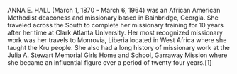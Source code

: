 ANNA E. HALL (March 1, 1870 – March 6, 1964) was an African American Methodist deaconess and missionary based in Bainbridge, Georgia. She traveled across the South to complete her missionary training for 10 years after her time at Clark Atlanta University. Her most recognized missionary work was her travels to Monrovia, Liberia located in West Africa where she taught the Kru people. She also had a long history of missionary work at the Julia A. Stewart Memorial Girls Home and School, Garraway Mission where she became an influential figure over a period of twenty four years.[1]
